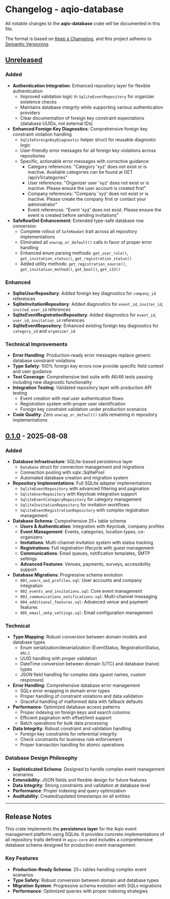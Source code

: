 # Changelog - aqio-database

All notable changes to the **aqio-database** crate will be documented in this file.

The format is based on [Keep a Changelog](https://keepachangelog.com/en/1.1.0/),
and this project adheres to [Semantic Versioning](https://semver.org/spec/v2.0.0.html).

## [Unreleased]

### Added
- **Authentication Integration**: Enhanced repository layer for flexible authentication
  - Improved validation logic in `SqliteEventRepository` for organizer existence checks
  - Maintains database integrity while supporting various authentication providers
  - Clear documentation of foreign key constraint expectations (database UUIDs, not external IDs)
- **Enhanced Foreign Key Diagnostics**: Comprehensive foreign key constraint violation handling
  - `SqliteForeignKeyDiagnostic` helper struct for reusable diagnostic logic
  - User-friendly error messages for all foreign key violations across repositories
  - Specific, actionable error messages with corrective guidance:
    - Category references: "Category 'xyz' does not exist or is inactive. Available categories can be found at GET /api/v1/categories"
    - User references: "Organizer user 'xyz' does not exist or is inactive. Please ensure the user account is created first"
    - Company references: "Company 'xyz' does not exist or is inactive. Please create the company first or contact your administrator"
    - Event references: "Event 'xyz' does not exist. Please ensure the event is created before sending invitations"
- **SafeRowGet Enhancement**: Extended type-safe database row conversion
  - Complete rollout of `SafeRowGet` trait across all repository implementations
  - Eliminated all `unwrap_or_default()` calls in favor of proper error handling
  - Enhanced enum parsing methods: `get_user_role()`, `get_invitation_status()`, `get_registration_status()`
  - Added utility methods: `get_registration_source()`, `get_invitation_method()`, `get_bool()`, `get_i32()`

### Enhanced
- **SqliteUserRepository**: Added foreign key diagnostics for `company_id` references
- **SqliteInvitationRepository**: Added diagnostics for `event_id`, `inviter_id`, `invited_user_id` references  
- **SqliteEventRegistrationRepository**: Added diagnostics for `event_id`, `user_id`, `invitation_id` references
- **SqliteEventRepository**: Enhanced existing foreign key diagnostics for `category_id` and `organizer_id`

### Technical Improvements
- **Error Handling**: Production-ready error messages replace generic database constraint violations
- **Type Safety**: 100% foreign key errors now provide specific field context and user guidance
- **Test Coverage**: Comprehensive test suite with 46/46 tests passing including new diagnostic functionality
- **Integration Testing**: Validated repository layer with production API testing
  - Event creation with real user authentication flows
  - Registration system with proper user identification
  - Foreign key constraint validation under production scenarios
- **Code Quality**: Zero `unwrap_or_default()` calls remaining in repository implementations

## [0.1.0] - 2025-08-08

### Added
- **Database Infrastructure**: SQLite-based persistence layer
  - `Database` struct for connection management and migrations
  - Connection pooling with sqlx::SqlitePool
  - Automated database creation and migration system
- **Repository Implementations**: Full SQLite adapter implementations
  - `SqliteEventRepository` with advanced filtering and pagination
  - `SqliteUserRepository` with Keycloak integration support
  - `SqliteEventCategoryRepository` for category management
  - `SqliteInvitationRepository` for invitation workflows
  - `SqliteEventRegistrationRepository` with complex registration management
- **Database Schema**: Comprehensive 25+ table schema
  - **Users & Authentication**: Integration with Keycloak, company profiles
  - **Event Management**: Events, categories, location types, co-organizers
  - **Invitations**: Multi-channel invitation system with status tracking
  - **Registrations**: Full registration lifecycle with guest management
  - **Communications**: Email queues, notification templates, SMTP settings
  - **Advanced Features**: Venues, payments, surveys, accessibility support
- **Database Migrations**: Progressive schema evolution
  - `001_users_and_profiles.sql`: User accounts and company integration
  - `002_events_and_invitations.sql`: Core event management
  - `003_communications_notifications.sql`: Multi-channel messaging
  - `004_additional_features.sql`: Advanced venue and payment features
  - `005_email_smtp_settings.sql`: Email configuration management

### Technical
- **Type Mapping**: Robust conversion between domain models and database types
  - Enum serialization/deserialization (EventStatus, RegistrationStatus, etc.)
  - UUID handling with proper validation
  - DateTime conversion between domain (UTC) and database (naive) types
  - JSON field handling for complex data (guest names, custom responses)
- **Error Handling**: Comprehensive database error management
  - SQLx error wrapping in domain error types
  - Proper handling of constraint violations and data validation
  - Graceful handling of malformed data with fallback defaults
- **Performance**: Optimized database access patterns
  - Proper indexing on foreign keys and search columns
  - Efficient pagination with offset/limit support
  - Batch operations for bulk data processing
- **Data Integrity**: Robust constraint and validation handling
  - Foreign key constraints for referential integrity
  - Check constraints for business rule enforcement
  - Proper transaction handling for atomic operations

### Database Design Philosophy
- **Sophisticated Schema**: Designed to handle complex event management scenarios
- **Extensibility**: JSON fields and flexible design for future features
- **Data Integrity**: Strong constraints and validation at database level
- **Performance**: Proper indexing and query optimization
- **Auditability**: Created/updated timestamps on all entities

---

## Release Notes

This crate implements the **persistence layer** for the Aqio event management platform using SQLite. It provides concrete implementations of all repository traits defined in `aqio-core` and includes a comprehensive database schema designed for production event management.

### Key Features
- **Production-Ready Schema**: 25+ tables handling complex event scenarios
- **Type Safety**: Robust conversion between domain and database types
- **Migration System**: Progressive schema evolution with SQLx migrations
- **Performance**: Optimized queries with proper indexing strategies

[unreleased]: https://github.com/your-org/aqio/compare/v0.1.0...HEAD
[0.1.0]: https://github.com/your-org/aqio/releases/tag/v0.1.0